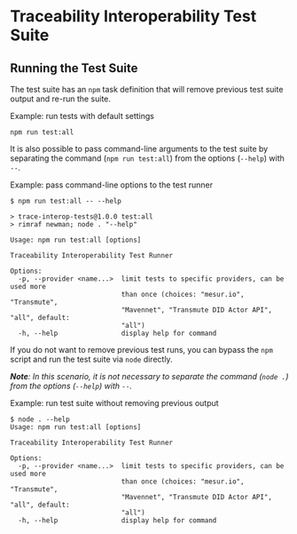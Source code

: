 # Traceability Interoperability Test Suite

## Running the Test Suite

The test suite has an `npm` task definition that will remove previous test suite output and re-run the suite.

Example: run tests with default settings

```
npm run test:all
```

It is also possible to pass command-line arguments to the test suite by separating the command (`npm run test:all`) from the options (`--help`) with `--`.

Example: pass command-line options to the test runner

```
$ npm run test:all -- --help

> trace-interop-tests@1.0.0 test:all
> rimraf newman; node . "--help"

Usage: npm run test:all [options]

Traceability Interoperability Test Runner

Options:
  -p, --provider <name...>  limit tests to specific providers, can be used more
                            than once (choices: "mesur.io", "Transmute",
                            "Mavennet", "Transmute DID Actor API", "all", default:
                            "all")
  -h, --help                display help for command
```

If you do not want to remove previous test runs, you can bypass the `npm` script and run the test suite via `node` directly.

_**Note**: In this scenario, it is not necessary to separate the command (`node .`) from the options (`--help`) with `--`._

Example: run test suite without removing previous output

```
$ node . --help
Usage: npm run test:all [options]

Traceability Interoperability Test Runner

Options:
  -p, --provider <name...>  limit tests to specific providers, can be used more
                            than once (choices: "mesur.io", "Transmute",
                            "Mavennet", "Transmute DID Actor API", "all", default:
                            "all")
  -h, --help                display help for command
```
